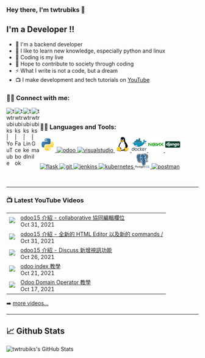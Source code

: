 ### Hey there, I'm twtrubiks 👋

## I'm a Developer !!

- 🔭 I'm a backend developer
- 🌱 I like to learn new knowledge, especially python and linux
- 👯 Coding is my live
- 🥅 Hope to contribute to society through coding
- ⚡  What I write is not a code, but a dream
- 📺 I make development and tech tutorials on [YouTube](https://www.youtube.com/user/blue524326)

### 🙋‍♂️ Connect with me:

[<img align="left" alt="twtrubiks | YouTube" width="22px" src="https://cdn.jsdelivr.net/npm/simple-icons@v3/icons/youtube.svg" />][youtube]
[<img align="left" alt="twtrubiks | Facebook" width="22px" src="https://cdn.jsdelivr.net/npm/simple-icons@v3/icons/facebook.svg" />][facebook]
[<img align="left" alt="twtrubiks | LinkedIn" width="22px" src="https://cdn.jsdelivr.net/npm/simple-icons@v3/icons/linkedin.svg" />][linkedin]
[<img align="left" alt="twtrubiks | Gmail" width="22px" src="https://cdn.jsdelivr.net/npm/simple-icons@v3/icons/gmail.svg" />][gmail]

<br />

### 👨‍💻 Languages and Tools:

<p align="left"> <a href="https://www.python.org" target="_blank"> <img src="https://raw.githubusercontent.com/devicons/devicon/master/icons/python/python-original.svg" alt="python" width="40" height="40"/> <a href="https://www.odoo.com/" target="_blank"> <img src="https://upload.wikimedia.org/wikipedia/commons/thumb/5/50/Odoo_logo.svg/320px-Odoo_logo.svg.png" alt="odoo" width="65" height="40"/> </a> <a href="https://code.visualstudio.com/" target="_blank"> <img src="https://upload.wikimedia.org/wikipedia/commons/thumb/9/9a/Visual_Studio_Code_1.35_icon.svg/240px-Visual_Studio_Code_1.35_icon.svg.png" alt="visualstudio" width="40" height="40"/> </a> <a href="https://www.linux.org/" target="_blank"> <img src="https://raw.githubusercontent.com/devicons/devicon/master/icons/linux/linux-original.svg" alt="linux" width="40" height="40"/> <a href="https://www.docker.com/" target="_blank"> <img src="https://raw.githubusercontent.com/devicons/devicon/master/icons/docker/docker-original-wordmark.svg" alt="docker" width="40" height="40"/> </a> </a> <a href="https://www.nginx.com" target="_blank"> <img src="https://raw.githubusercontent.com/devicons/devicon/master/icons/nginx/nginx-original.svg" alt="nginx" width="40" height="40"/> </a> </a> <a href="https://www.djangoproject.com/" target="_blank"> <img src="https://raw.githubusercontent.com/devicons/devicon/master/icons/django/django-original.svg" alt="django" width="40" height="40"/> </a> <a href="https://flask.palletsprojects.com/" target="_blank"> <img src="https://www.vectorlogo.zone/logos/pocoo_flask/pocoo_flask-icon.svg" alt="flask" width="40" height="40"/> </a> <a href="https://git-scm.com/" target="_blank"> <img src="https://www.vectorlogo.zone/logos/git-scm/git-scm-icon.svg" alt="git" width="40" height="40"/> </a> <a href="https://www.jenkins.io" target="_blank"> <img src="https://www.vectorlogo.zone/logos/jenkins/jenkins-icon.svg" alt="jenkins" width="40" height="40"/> </a> <a href="https://kubernetes.io" target="_blank"> <img src="https://www.vectorlogo.zone/logos/kubernetes/kubernetes-icon.svg" alt="kubernetes" width="40" height="40"/> </a> <a href="https://www.postgresql.org" target="_blank"> <img src="https://raw.githubusercontent.com/devicons/devicon/master/icons/postgresql/postgresql-original-wordmark.svg" alt="postgresql" width="40" height="40"/> </a> <a href="https://postman.com" target="_blank"> <img src="https://www.vectorlogo.zone/logos/getpostman/getpostman-icon.svg" alt="postman" width="40" height="40"/> </a> </p>

<br />

---

### 📺 Latest YouTube Videos

<table>
    <tbody>
<!-- YOUTUBE:START --><tr><td><a href="https://www.youtube.com/watch?v=aqEJ7CMfEIo"><img width="140px" src="https://i.ytimg.com/vi/aqEJ7CMfEIo/mqdefault.jpg"></a></td>
<td><a href="https://www.youtube.com/watch?v=aqEJ7CMfEIo">odoo15 介紹 - collaborative 協同編輯欄位</a><br/>Oct 31, 2021</td></tr>
<tr><td><a href="https://www.youtube.com/watch?v=UHMvLnPZSVM"><img width="140px" src="https://i.ytimg.com/vi/UHMvLnPZSVM/mqdefault.jpg"></a></td>
<td><a href="https://www.youtube.com/watch?v=UHMvLnPZSVM">odoo15 介紹 - 全新的 HTML Editor 以及新的 commands /</a><br/>Oct 31, 2021</td></tr>
<tr><td><a href="https://www.youtube.com/watch?v=DUd5f1-wlDQ"><img width="140px" src="https://i.ytimg.com/vi/DUd5f1-wlDQ/mqdefault.jpg"></a></td>
<td><a href="https://www.youtube.com/watch?v=DUd5f1-wlDQ">odoo15 介紹 - Discuss 新增視訊功能</a><br/>Oct 26, 2021</td></tr>
<tr><td><a href="https://www.youtube.com/watch?v=S9jahU9aG-s"><img width="140px" src="https://i.ytimg.com/vi/S9jahU9aG-s/mqdefault.jpg"></a></td>
<td><a href="https://www.youtube.com/watch?v=S9jahU9aG-s">odoo index 教學</a><br/>Oct 21, 2021</td></tr>
<tr><td><a href="https://www.youtube.com/watch?v=E0LrhmozZQI"><img width="140px" src="https://i.ytimg.com/vi/E0LrhmozZQI/mqdefault.jpg"></a></td>
<td><a href="https://www.youtube.com/watch?v=E0LrhmozZQI">Odoo Domain Operator 教學</a><br/>Oct 17, 2021</td></tr>
<!-- YOUTUBE:END -->
    </tbody>
</table>

➡️ [more videos...](https://www.youtube.com/user/blue524326)

---

## 📈 Github Stats

<p align="left">
  <img align="left" alt="twtrubiks's GitHub Stats" src="https://github-readme-stats.vercel.app/api?username=twtrubiks&show_icons=true&hide_border=true" />
</p>

[youtube]: https://www.youtube.com/user/blue524326
[linkedin]: https://www.linkedin.com/in/twtrubiks-a09330145/
[facebook]: https://www.facebook.com/TWTRubiks
[gmail]: mailto:twtrubiks@gmail.com
